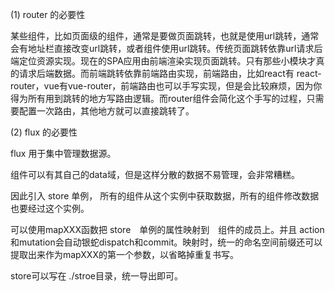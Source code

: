 (1) router 的必要性

某些组件，比如页面级的组件，通常是要做页面跳转，也就是使用url跳转，通常会有地址栏直接改变url跳转，或者组件使用url跳转。传统页面跳转依靠url请求后端定位资源实现。现在的SPA应用由前端渲染实现页面跳转。只有那些小模块才真的请求后端数据。而前端跳转依靠前端路由实现，前端路由，比如react有 react-router，vue有vue-router，前端路由也可以手写实现，但是会比较麻烦，因为你得为所有用到跳转的地方写路由逻辑。而router组件会简化这个手写的过程，只需要配置一次路由，其他地方就可以直接跳转了。

(2) flux 的必要性

flux 用于集中管理数据源。

组件可以有其自己的data域，但是这样分散的数据不易管理，会非常糟糕。

因此引入 store 单例， 所有的组件从这个实例中获取数据，所有的组件修改数据也要经过这个实例。

可以使用mapXXX函数把 store　单例的属性映射到　组件的成员上。并且 action和mutation会自动银蛇dispatch和commit。映射时，统一的命名空间前缀还可以提取出来作为mapXXX的第一个参数，以省略掉重复书写。

store可以写在 ./stroe目录，统一导出即可。



